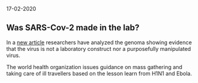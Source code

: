 17-02-2020

## Was SARS-Cov-2 made in the lab?

In a [new article](http://virological.org/t/the-proximal-origin-of-sars-cov-2/398) researchers have analyzed the genoma showing evidence that the virus is not a laboratory construct nor a purposefully manipulated virus.

The world health organization issues guidance on mass gathering and taking care of ill travellers based on the lesson learn from H1N1 and Ebola. 
